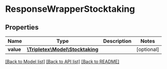 # ResponseWrapperStocktaking

## Properties
Name | Type | Description | Notes
------------ | ------------- | ------------- | -------------
**value** | [**\Tripletex\Model\Stocktaking**](Stocktaking.md) |  | [optional] 

[[Back to Model list]](../README.md#documentation-for-models) [[Back to API list]](../README.md#documentation-for-api-endpoints) [[Back to README]](../README.md)

